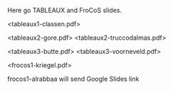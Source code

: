 Here go TABLEAUX and FroCoS slides.


<tableaux1-classen.pdf>

<tableaux2-gore.pdf>
<tableaux2-truccodalmas.pdf>

<tableaux3-butte.pdf>
<tableaux3-voorneveld.pdf>


<frocos1-kriegel.pdf>

frocos1-alrabbaa will send Google Slides link


